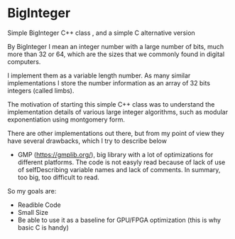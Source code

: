# BigInteger
Simple BigInteger C++ class , and a simple C alternative version

By BigInteger I mean an integer number with a large number of bits, much more 
than 32 or 64, which are the sizes that we commonly found in digital computers.

I implement them as a variable length number. As many similar implementations I store the number information 
as an array of 32 bits integers (called limbs).

The motivation of starting this simple C++ class was to understand the implementation details of various large integer algorithms, 
such as modular exponentiation using montgomery form.

There are other implementations out there, but from my point of view they have several drawbacks, which I try to describe below

* GMP (https://gmplib.org/), big library with a lot of optimizations for different platforms. The code is not easyly read because of 
lack of use of selfDescribing variable names and lack of comments. In summary, too big, too difficult to read.

So my goals are:

* Readible Code
* Small Size
* Be able to use it as a baseline for GPU/FPGA optimization (this is why basic C is handy)
